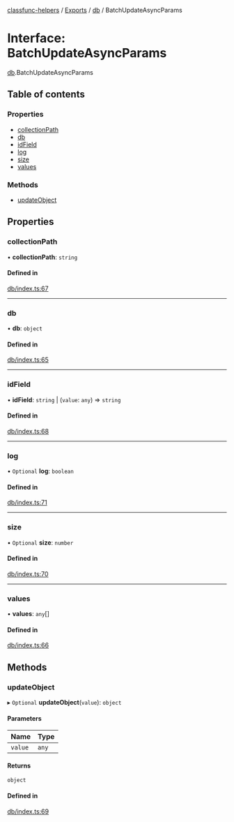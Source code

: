 [classfunc-helpers](../README.md) / [Exports](../modules.md) / [db](../modules/db.md) / BatchUpdateAsyncParams

# Interface: BatchUpdateAsyncParams

[db](../modules/db.md).BatchUpdateAsyncParams

## Table of contents

### Properties

- [collectionPath](db.BatchUpdateAsyncParams.md#collectionpath)
- [db](db.BatchUpdateAsyncParams.md#db)
- [idField](db.BatchUpdateAsyncParams.md#idfield)
- [log](db.BatchUpdateAsyncParams.md#log)
- [size](db.BatchUpdateAsyncParams.md#size)
- [values](db.BatchUpdateAsyncParams.md#values)

### Methods

- [updateObject](db.BatchUpdateAsyncParams.md#updateobject)

## Properties

### collectionPath

• **collectionPath**: `string`

#### Defined in

[db/index.ts:67](https://github.com/ClassFunc/classfunc-helpers/blob/0d4b26a/db/index.ts#L67)

___

### db

• **db**: `object`

#### Defined in

[db/index.ts:65](https://github.com/ClassFunc/classfunc-helpers/blob/0d4b26a/db/index.ts#L65)

___

### idField

• **idField**: `string` \| (`value`: `any`) => `string`

#### Defined in

[db/index.ts:68](https://github.com/ClassFunc/classfunc-helpers/blob/0d4b26a/db/index.ts#L68)

___

### log

• `Optional` **log**: `boolean`

#### Defined in

[db/index.ts:71](https://github.com/ClassFunc/classfunc-helpers/blob/0d4b26a/db/index.ts#L71)

___

### size

• `Optional` **size**: `number`

#### Defined in

[db/index.ts:70](https://github.com/ClassFunc/classfunc-helpers/blob/0d4b26a/db/index.ts#L70)

___

### values

• **values**: `any`[]

#### Defined in

[db/index.ts:66](https://github.com/ClassFunc/classfunc-helpers/blob/0d4b26a/db/index.ts#L66)

## Methods

### updateObject

▸ `Optional` **updateObject**(`value`): `object`

#### Parameters

| Name | Type |
| :------ | :------ |
| `value` | `any` |

#### Returns

`object`

#### Defined in

[db/index.ts:69](https://github.com/ClassFunc/classfunc-helpers/blob/0d4b26a/db/index.ts#L69)
